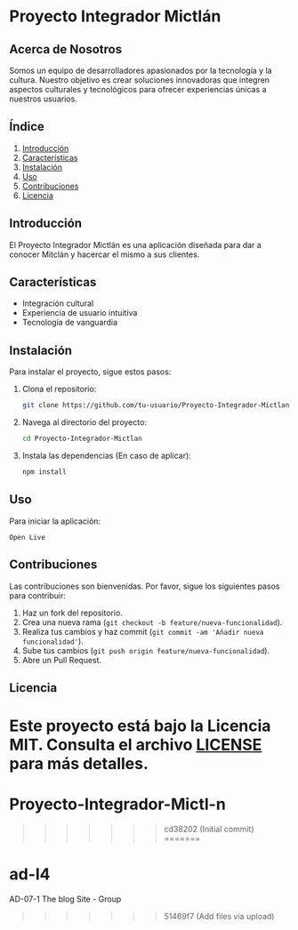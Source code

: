 # Proyecto Integrador Mictlán

## Acerca de Nosotros

Somos un equipo de desarrolladores apasionados por la tecnología y la cultura. Nuestro objetivo es crear soluciones innovadoras que integren aspectos culturales y tecnológicos para ofrecer experiencias únicas a nuestros usuarios.

## Índice

1. [Introducción](#introducción)
2. [Características](#características)
3. [Instalación](#instalación)
4. [Uso](#uso)
5. [Contribuciones](#contribuciones)
6. [Licencia](#licencia)

## Introducción

El Proyecto Integrador Mictlán es una aplicación diseñada para dar a conocer Mitclán y hacercar el mismo a sus clientes.

## Características

- Integración cultural
- Experiencia de usuario intuitiva
- Tecnología de vanguardia

## Instalación

Para instalar el proyecto, sigue estos pasos:

1. Clona el repositorio:
    ```bash
    git clone https://github.com/tu-usuario/Proyecto-Integrador-Mictlan.git
    ```
2. Navega al directorio del proyecto:
    ```bash
    cd Proyecto-Integrador-Mictlan
    ```
3. Instala las dependencias (En caso de aplicar):
    ```bash
    npm install
    ```

## Uso

Para iniciar la aplicación:
```vsCode
Open Live
```

## Contribuciones

Las contribuciones son bienvenidas. Por favor, sigue los siguientes pasos para contribuir:

1. Haz un fork del repositorio.
2. Crea una nueva rama (`git checkout -b feature/nueva-funcionalidad`).
3. Realiza tus cambios y haz commit (`git commit -am 'Añadir nueva funcionalidad'`).
4. Sube tus cambios (`git push origin feature/nueva-funcionalidad`).
5. Abre un Pull Request.

## Licencia

Este proyecto está bajo la Licencia MIT. Consulta el archivo [LICENSE](LICENSE) para más detalles.
=======
# Proyecto-Integrador-Mictl-n
>>>>>>> cd38202 (Initial commit)
=======
# ad-l4
AD-07-1 The blog Site - Group
>>>>>>> 51469f7 (Add files via upload)

